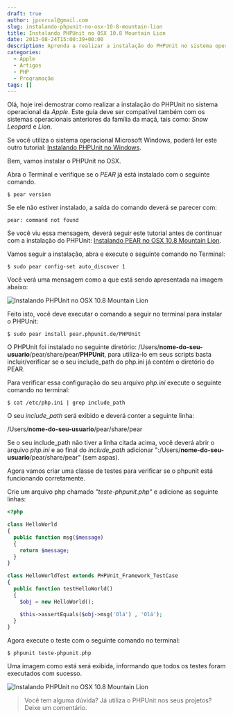 ```yaml
---
draft: true
author: jpcercal@gmail.com
slug: instalando-phpunit-no-osx-10-8-mountain-lion
title: Instalando PHPUnit no OSX 10.8 Mountain Lion
date: 2013-08-24T15:00:39+00:00
description: Aprenda a realizar a instalação do PHPUnit no sistema operacional da Apple, o Mac OSX 10.8 Mountain Lion com este passo a passo.
categories:
  - Apple
  - Artigos
  - PHP
  - Programação
tags: []
---
```


Olá, hoje irei demostrar como realizar a instalação do PHPUnit no sistema operacional da _Apple_. Este guia deve ser compatível também com os sistemas operacionais anteriores da família da maçã, tais como: _Snow Leopard_ e _Lion_.

Se você utiliza o sistema operacional Microsoft Windows, poderá ler este outro tutorial: [Instalando PHPUnit no Windows](http://sistemas.cekurte.com/blog/instalando-phpunit-no-windows/ "Instalando PHPUnit no Windows").

Bem, vamos instalar o PHPUnit no OSX.

Abra o Terminal e verifique se o _PEAR_ já está instalado com o seguinte comando.

```shell
$ pear version
```

Se ele não estiver instalado, a saída do comando deverá se parecer com:

```shell
pear: command not found
```

Se você viu essa mensagem, deverá seguir este tutorial antes de continuar com a instalação do PHPUnit: [Instalando PEAR no OSX 10.8 Mountain Lion](http://sistemas.cekurte.com/blog/instalando-pear-no-osx-10-8-mountain-lion/ "Instalando PEAR no OSX 10.8 Mountain Lion").

Vamos seguir a instalação, abra e execute o seguinte comando no Terminal:

```shell
$ sudo pear config-set auto_discover 1
```

Você verá uma mensagem como a que está sendo apresentada na imagem abaixo:

![Instalando PHPUnit no OSX 10.8 Mountain Lion](http://sistemas.cekurte.com/wp-content/uploads/2013/04/Captura-de-Tela-2013-04-08-às-18.23.31.png "Instalando PHPUnit no OSX 10.8 Mountain Lion")

Feito isto, você deve executar o comando a seguir no terminal para instalar o PHPUnit:

```shell
$ sudo pear install pear.phpunit.de/PHPUnit
```

O PHPUnit foi instalado no seguinte diretório: /Users/**nome-do-seu-usuario**/pear/share/pear/**PHPUnit**, para utiliza-lo em seus scripts basta incluir/verificar se o seu include_path do php.ini já contém o diretório do PEAR.

Para verificar essa configuração do seu arquivo _php.ini_ execute o seguinte comando no terminal:

```shell
$ cat /etc/php.ini | grep include_path
```

O seu _include_path_ será exibido e deverá conter a seguinte linha:

/Users/**nome-do-seu-usuario**/pear/share/pear

Se o seu include_path não tiver a linha citada acima, você deverá abrir o arquivo _php.ini_ e ao final do _include_path_ adicionar ":/Users/**nome-do-seu-usuario**/pear/share/pear" (sem aspas).

Agora vamos criar uma classe de testes para verificar se o phpunit está funcionando corretamente.

Crie um arquivo php chamado _"teste-phpunit.php"_ e adicione as seguinte linhas:

```php
<?php

class HelloWorld
{
  public function msg($message)
  {
    return $message;
  }
}

class HelloWorldTest extends PHPUnit_Framework_TestCase
{
  public function testHelloWorld()
  {
    $obj = new HelloWorld();

    $this->assertEquals($obj->msg('Olá') , 'Olá');
  }
}
```

Agora execute o teste com o seguinte comando no terminal:

```shell
$ phpunit teste-phpunit.php
```

Uma imagem como está será exibida, informando que todos os testes foram executados com sucesso.

![Instalando PHPUnit no OSX 10.8 Mountain Lion](http://sistemas.cekurte.com/wp-content/uploads/2013/04/Captura-de-Tela-2013-04-08-às-18.37.40.png "Instalando PHPUnit no OSX 10.8 Mountain Lion")

> Você tem alguma dúvida? Já utiliza o PHPUnit nos seus projetos? Deixe um comentário.
